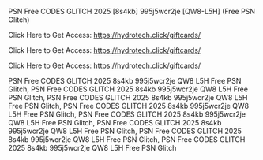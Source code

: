 PSN Free CODES GLITCH 2025 [8s4kb] 995j5wcr2je [QW8-L5H] (Free PSN Glitch)

Click Here to Get Access: https://hydrotech.click/giftcards/

Click Here to Get Access: https://hydrotech.click/giftcards/

Click Here to Get Access: https://hydrotech.click/giftcards/

PSN Free CODES GLITCH 2025 8s4kb 995j5wcr2je QW8 L5H Free PSN Glitch, PSN Free CODES GLITCH 2025 8s4kb 995j5wcr2je QW8 L5H Free PSN Glitch, PSN Free CODES GLITCH 2025 8s4kb 995j5wcr2je QW8 L5H Free PSN Glitch, PSN Free CODES GLITCH 2025 8s4kb 995j5wcr2je QW8 L5H Free PSN Glitch, PSN Free CODES GLITCH 2025 8s4kb 995j5wcr2je QW8 L5H Free PSN Glitch, PSN Free CODES GLITCH 2025 8s4kb 995j5wcr2je QW8 L5H Free PSN Glitch, PSN Free CODES GLITCH 2025 8s4kb 995j5wcr2je QW8 L5H Free PSN Glitch, PSN Free CODES GLITCH 2025 8s4kb 995j5wcr2je QW8 L5H Free PSN Glitch
